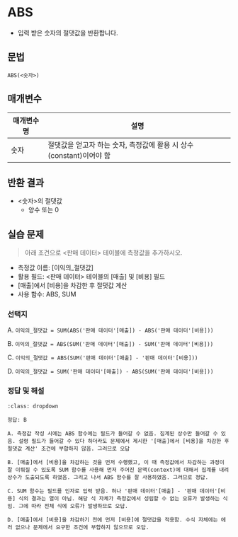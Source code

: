 # ABS

- 입력 받은 숫자의 절댓값을 반환합니다.

## 문법

```
ABS(<숫자>)
```

## 매개변수

매개변수 명 | 설명 
---------|----------
 숫자 | 절댓값을 얻고자 하는 숫자, 측정값에 활용 시 상수(constant)이어야 함


## 반환 결과

- <숫자>의 절댓값
  - 양수 또는 0

## 실습 문제

> 아래 조건으로 <판매 데이터> 테이블에 측정값을 추가하시오.

- 측정값 이름: [이익의_절댓값]
- 활용 필드: <판매 데이터> 테이블의 [매출] 및 [비용] 필드
- [매출]에서 [비용]을 차감한 후 절댓값 계산
- 사용 함수: ABS, SUM

### 선택지

A. `이익의_절댓값 = SUM(ABS('판매 데이터'[매출]) - ABS('판매 데이터'[비용]))`

B. `이익의_절댓값 = ABS(SUM('판매 데이터'[매출]) - SUM('판매 데이터'[비용]))`

C. `이익의_절댓값 = ABS(SUM('판매 데이터'[매출] - '판매 데이터'[비용]))`

D. `이익의_절댓값 = SUM('판매 데이터'[매출]) - ABS(SUM('판매 데이터'[비용]))`

### 정답 및 해설

```{admonition} 클릭해서 정답 및 해설을 확인해보세요.
:class: dropdown

정답: B

A. 측정값 작성 시에는 ABS 함수에는 필드가 들어갈 수 없음. 집계된 상수만 들어갈 수 있음. 설령 필드가 들어갈 수 있다 하더라도 문제에서 제시한 '[매출]에서 [비용]을 차감한 후 절댓값 계산' 조건에 부합하지 않음. 그러므로 오답

B. [매출]에서 [비용]을 차감하는 것을 먼저 수행했고, 이 때 측정값에서 차감하는 과정이 잘 이뤄질 수 있도록 SUM 함수를 사용해 먼저 주어진 문맥(context)에 대해서 집계를 내려 상수가 도출되도록 하였음. 그리고 나서 ABS 함수를 잘 사용하였음. 그러므로 정답.

C. SUM 함수는 필드를 인자로 입력 받음. 허나 '판매 데이터'[매출] - '판매 데이터'[비용] 식의 결과는 열이 아님. 해당 식 자체가 측정값에서 성립할 수 없는 오류가 발생하는 식임. 그에 따라 전체 식에 오류가 발생하므로 오답.

D. [매출]에서 [비용]을 차감하기 전에 먼저 [비용]에 절댓값을 적용함. 수식 자체에는 에러 없으나 문제에서 요구한 조건에 부합하지 않으므로 오답.
```